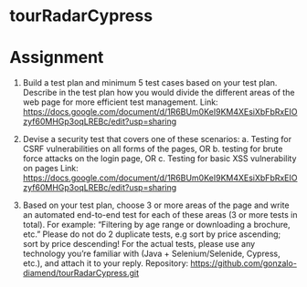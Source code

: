 # tourRadarCypress

# Assignment
1. Build a test plan and minimum 5 test cases based on your test plan. Describe
in the test plan how you would divide the different areas of the web page for
more efficient test management.
Link: https://docs.google.com/document/d/1R6BUm0KeI9KM4XEsiXbFbRxEIOzyf60MHGp3oqLREBc/edit?usp=sharing

2. Devise a security test that covers one of these scenarios:
a. Testing for CSRF vulnerabilities on all forms of the pages, OR
b. testing for brute force attacks on the login page, OR
c. Testing for basic XSS vulnerability on pages
Link: https://docs.google.com/document/d/1R6BUm0KeI9KM4XEsiXbFbRxEIOzyf60MHGp3oqLREBc/edit?usp=sharing

3. Based on your test plan, choose 3 or more areas of the page and write an
automated end-to-end test for each of these areas (3 or more tests in total). For
example: “Filtering by age range or downloading a brochure, etc.” Please do not
do 2 duplicate tests, e.g sort by price ascending; sort by price descending! For
the actual tests, please use any technology you’re familiar with (Java +
Selenium/Selenide, Cypress, etc.), and attach it to your reply.
Repository: https://github.com/gonzalo-diamend/tourRadarCypress.git